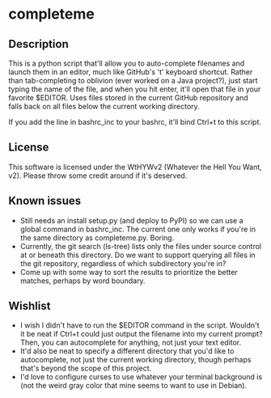# completeme

## Description
This is a python script that'll allow you to auto-complete filenames and launch them in an editor, much like GitHub's 't' keyboard shortcut.  Rather than tab-completing to oblivion (ever worked on a Java project?), just start typing the name of the file, and when you hit enter, it'll open that file in your favorite $EDITOR.  Uses files stored in the current GitHub repository and falls back on all files below the current working directory.

If you add the line in bashrc\_inc to your bashrc, it'll bind Ctrl+t to this script.

## License
This software is licensed under the WtHYWv2 (Whatever the Hell You Want, v2).  Please throw some credit around if it's deserved.

## Known issues
* Still needs an install setup.py (and deploy to PyPI) so we can use a global command in bashrc\_inc.  The current one only works if you're in the same directory as completeme.py.  Boring.
* Currently, the git search (ls-tree) lists only the files under source control at or beneath this directory.  Do we want to support querying all files in the git repository, regardless of which subdirectory you're in?
* Come up with some way to sort the results to prioritize the better matches, perhaps by word boundary.

## Wishlist
* I wish I didn't have to run the $EDITOR command in the script.  Wouldn't it be neat if Ctrl+t could just output the filename into my current prompt?  Then, you can autocomplete for anything, not just your text editor.
* It'd also be neat to specify a different directory that you'd like to autocomplete, not just the current working directory, though perhaps that's beyond the scope of this project.
* I'd love to configure curses to use whatever your terminal background is (not the weird gray color that mine seems to want to use in Debian).
